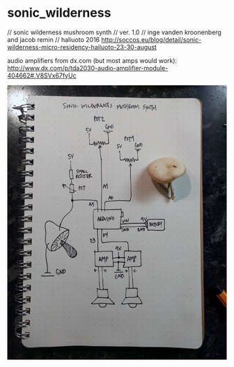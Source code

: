# sonic_wilderness
// sonic wilderness mushroom synth
// ver. 1.0
// inge vanden kroonenberg and jacob remin
// haliuoto 2016
http://soccos.eu/blog/detail/sonic-wilderness-micro-residency-hailuoto-23-30-august

audio amplifiers from dx.com (but most amps would work): http://www.dx.com/p/tda2030-audio-amplifier-module-404662#.V8SVx67fyUc

![schematic](sonic_wilderness_scematic.png)

